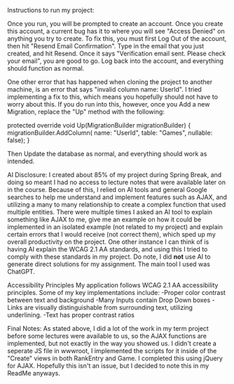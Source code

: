 Instructions to run my project:

Once you run, you will be prompted to create an account. Once you create this account, a current bug has it to where you will see "Access Denied" on anything you try to create. To fix this, you must first Log Out of the account, then hit "Resend Email Confirmation".
Type in the email that you just created, and hit Resend. Once it says "Verification email sent. Please check your email", you are good to go. Log back into the account, and everything should function as normal.

One other error that has happened when cloning the project to another machine, is an error that says "invalid column name: UserId". I tried implementing a fix to this, which means you hopefully should not have to worry about this. If you do run into this, however, once you Add a new Migration, replace the "Up" method with the following:

protected override void Up(MigrationBuilder migrationBuilder)
{
  migrationBuilder.AddColumn<string>(
    name: "UserId",
    table: "Games",
    nullable: false);
}

Then Update the database as normal, and everything should work as intended.


AI Disclosure:
I created about 85% of my project during Spring Break, and doing so meant I had no access to lecture notes that were available later on in the course. Because of this, I relied on AI tools and general Google searches to help me understand and implement features such as AJAX, and utilizing a many to many relationship to create a complex function that used multiple entities. There were multiple times I asked an AI tool to explain something like AJAX to me, give me an example on how it could be implemented in an isolated example (not related to my project) and explain certain errors that I would receive (not correct them), which sped up my overall productivity on the project. One other instance I can think of is having AI explain the WCAG 2.1 AA standards, and using this I tried to comply with these standards in my project. Do note, I did **not** use AI to generate direct solutions for my assignment. The main tool I used was ChatGPT.

Accessibility Principles
My application follows WCAG 2.1 AA accessibility principles. Some of my key implementations include:
-Proper color contrast between text and background
-Many Inputs contain Drop Down boxes
-Links are visually distinguishable from surrounding text, utilizing underlining.
-Text has proper contrast ratios

Final Notes:
As stated above, I did a lot of the work in my term project before some lectures were available to us, so the AJAX functions are implemented, but not exactly in the way you showed us. I didn't create a seperate JS file in wwwroot, I implemented the scripts for it inside of the "Create" views in both RankEntry and Game. I completed this using jQuery for AJAX. Hopefully this isn't an issue, but I decided to note this in my ReadMe anyways.
